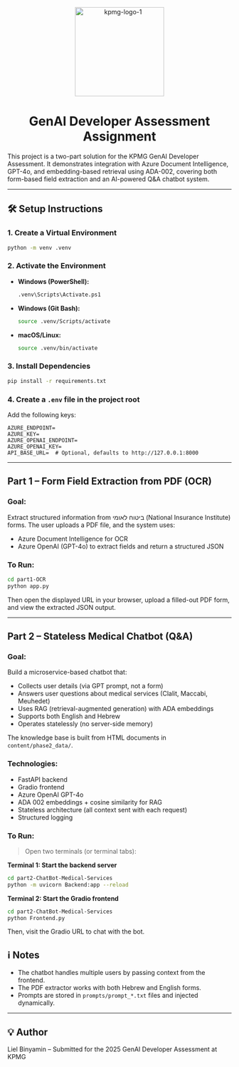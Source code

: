 
<p align="center">
  <img src="[https://github.com/user-attachments/assets/ed5b23ba-3e7e-46fd-a18c-8fcc520bee52](https://github.com/user-attachments/assets/ddbe956e-11c5-4a19-8432-845ef5f1a778)" alt="kpmg-logo-1" width="200" />
</p>

<h1 align="center">GenAI Developer Assessment Assignment</h1>

This project is a two-part solution for the KPMG GenAI Developer Assessment. It demonstrates integration with Azure Document Intelligence, GPT-4o, and embedding-based retrieval using ADA-002, covering both form-based field extraction and an AI-powered Q\&A chatbot system.

---

## 🛠️ Setup Instructions

### 1. Create a Virtual Environment

```bash
python -m venv .venv
```

### 2. Activate the Environment

* **Windows (PowerShell):**

  ```bash
  .venv\Scripts\Activate.ps1
  ```

* **Windows (Git Bash):**

  ```bash
  source .venv/Scripts/activate
  ```

* **macOS/Linux:**

  ```bash
  source .venv/bin/activate
  ```

### 3. Install Dependencies

```bash
pip install -r requirements.txt
```

### 4. Create a `.env` file in the project root

Add the following keys:

```env
AZURE_ENDPOINT=
AZURE_KEY=
AZURE_OPENAI_ENDPOINT=
AZURE_OPENAI_KEY=
API_BASE_URL=  # Optional, defaults to http://127.0.0.1:8000
```

---

## Part 1 – Form Field Extraction from PDF (OCR)

### Goal:

Extract structured information from ביטוח לאומי (National Insurance Institute) forms. The user uploads a PDF file, and the system uses:

* Azure Document Intelligence for OCR
* Azure OpenAI (GPT-4o) to extract fields and return a structured JSON

### To Run:

```bash
cd part1-OCR
python app.py
```

Then open the displayed URL in your browser, upload a filled-out PDF form, and view the extracted JSON output.

---

## Part 2 – Stateless Medical Chatbot (Q\&A)

### Goal:

Build a microservice-based chatbot that:

* Collects user details (via GPT prompt, not a form)
* Answers user questions about medical services (Clalit, Maccabi, Meuhedet)
* Uses RAG (retrieval-augmented generation) with ADA embeddings
* Supports both English and Hebrew
* Operates statelessly (no server-side memory)

The knowledge base is built from HTML documents in `content/phase2_data/`.

### Technologies:

* FastAPI backend
* Gradio frontend
* Azure OpenAI GPT-4o
* ADA 002 embeddings + cosine similarity for RAG
* Stateless architecture (all context sent with each request)
* Structured logging

### To Run:

> Open two terminals (or terminal tabs):

**Terminal 1: Start the backend server**

```bash
cd part2-ChatBot-Medical-Services
python -m uvicorn Backend:app --reload
```

**Terminal 2: Start the Gradio frontend**

```bash
cd part2-ChatBot-Medical-Services
python Frontend.py
```

Then, visit the Gradio URL to chat with the bot.


## ℹ️ Notes

* The chatbot handles multiple users by passing context from the frontend.
* The PDF extractor works with both Hebrew and English forms.
* Prompts are stored in `prompts/prompt_*.txt` files and injected dynamically.

---

## 💡 Author

Liel Binyamin – Submitted for the 2025 GenAI Developer Assessment at KPMG
